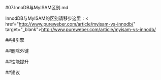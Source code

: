 #07.InnoDB与MyISAM区别.md

InnodDB与MyISAM的区别请移步这里：< href="http://www.pureweber.com/article/myisam-vs-innodb/" target="_blank">http://www.pureweber.com/article/myisam-vs-innodb/</a>

##换引擎 

##删除外键

##性能提升

##建议
